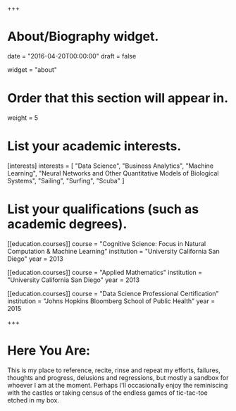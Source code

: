 +++
# About/Biography widget.

date = "2016-04-20T00:00:00"
draft = false

widget = "about"

# Order that this section will appear in.
weight = 5

# List your academic interests.
[interests]
  interests = [
    "Data Science",
    "Business Analytics",
    "Machine Learning",
    "Neural Networks and Other Quantitative Models of Biological Systems",
    "Sailing",
    "Surfing",
    "Scuba"
  ]

# List your qualifications (such as academic degrees).
[[education.courses]]
  course = "Cognitive Science: Focus in Natural Computation & Machine Learning"
  institution = "University California San Diego"
  year = 2013

[[education.courses]]
  course = "Applied Mathematics"
  institution = "University California San Diego"
  year = 2013

[[education.courses]]
  course = "Data Science Professional Certification"
  institution = "Johns Hopkins Bloomberg School of Public Health"
  year = 2015

+++

# Here You Are:

This is my place to reference, recite, rinse and repeat my efforts, failures, thoughts and progress, delusions and regressions, but mostly a sandbox for whoever I am at the moment. Perhaps I'll occasionally enjoy the reminiscing with the castles or taking census of the endless games of tic-tac-toe etched in my box.
